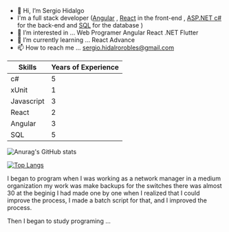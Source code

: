 - 👋 Hi, I’m Sergio Hidalgo
- I'm a full stack developer ([Angular](https://github.com/angular/angular) , [React](https://github.com/facebook/react) in the front-end , [ASP.NET c#](https://dotnet.microsoft.com/en-us/apps/aspnet) for the back-end and [SQL](https://www.microsoft.com/es-mx/sql-server/sql-server-downloads)  for the database )
- 👀 I’m interested in ... Web Programer Angular React .NET Flutter
- 🌱 I’m currently learning ... React Advance
- 📫 How to reach me ... sergio.hidalrorobles@gmail.com
  
  
| Skills | Years of Experience |
| --- | ----------- |
| c# | 5 |
| xUnit | 1 |
| Javascript | 3 |
| React | 2 |
| Angular | 3 |
| SQL | 5 |

<div>

  ![Anurag's GitHub stats](https://github-readme-stats.vercel.app/api?username=Chekohdlg&show_icons=true&theme=dark)

  [![Top Langs](https://github-readme-stats.vercel.app/api/top-langs/?username=Chekohdlg)](https://github.com/Chekohdlg/github-readme-stats)

</div>
I began to program when I was working as a network manager in a medium organization my work was make backups for the switches there was almost 30 at the beginig I had made one by one when I realized that I could improve the process, I made a batch script for that, and I improved the process.

Then I began to study programing ...



<!---
SergioHidalgorobles/SergioHidalgorobles is a ✨ special ✨ repository because its `README.md` (this file) appears on your GitHub profile.
You can click the Preview link to take a look at your changes.
--->
